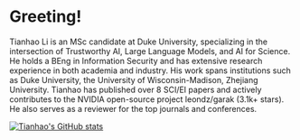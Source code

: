 # Greeting!

Tianhao Li is an MSc candidate at Duke University, specializing in the intersection of Trustworthy AI, Large Language Models, and AI for Science. He holds a BEng in Information Security and has extensive research experience in both academia and industry. His work spans institutions such as Duke University, the University of Wisconsin-Madison, Zhejiang University. Tianhao has published over 8 SCI/EI papers and actively contributes to the NVIDIA open-source project leondz/garak (3.1k+ stars). He also serves as a reviewer for the top journals and conferences. 

<a href="https://github.com/DavidLee528"><img src="https://github-readme-stats.vercel.app/api?username=DavidLee528&show_icons=true&hide=&count_private=true&title_color=0891b2&text_color=ffffff&icon_color=0891b2&bg_color=1c1917&hide_border=true&show_icons=true" alt="Tianhao's GitHub stats" /></a>

